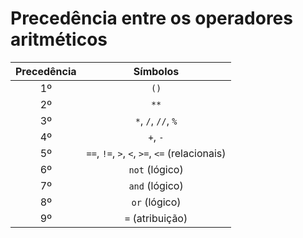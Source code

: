 # Precedência entre os operadores aritméticos

| Precedência |                    Símbolos                    |
| :---------: | :--------------------------------------------: |
|     1º      |                      `()`                      |
|     2º      |                      `**`                      |
|     3º      |              `*`, `/`, `//`, `%`               |
|     4º      |                    `+`, `-`                    |
|     5º      | `==`, `!=`, `>`, `<`, `>=`, `<=` (relacionais) |
|     6º      |                 `not` (lógico)                 |
|     7º      |                 `and` (lógico)                 |
|     8º      |                 `or` (lógico)                  |
|     9º      |                `=` (atribuição)                |
